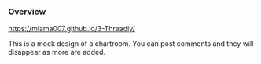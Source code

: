 ### Overview
https://mlama007.github.io/3-Threadly/

This is a mock design of a chartroom. You can post comments and they will disappear as more are added.
